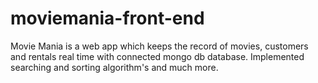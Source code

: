 # moviemania-front-end
Movie Mania is a web app which keeps the record of movies, customers and rentals real time with connected mongo db database. Implemented searching and sorting algorithm's and much more.
